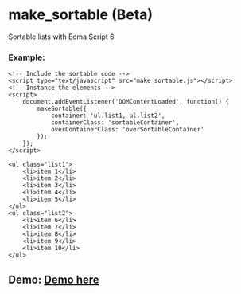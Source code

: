 # make_sortable (Beta)
Sortable lists with Ecma Script 6

### Example:
```
<!-- Include the sortable code -->
<script type="text/javascript" src="make_sortable.js"></script>
<!-- Instance the elements -->
<script>
	document.addEventListener('DOMContentLoaded', function() {
		makeSortable({
			container: 'ul.list1, ul.list2',
			containerClass: 'sortableContainer',
			overContainerClass: 'overSortableContainer'
		});
	});
</script>

<ul class="list1">
	<li>item 1</li>
	<li>item 2</li>
	<li>item 3</li>
	<li>item 4</li>
	<li>item 5</li>
</ul>
<ul class="list2">
	<li>item 6</li>
	<li>item 7</li>
	<li>item 8</li>
	<li>item 9</li>
	<li>item 10</li>
</ul>
```

## Demo: [Demo here](http://rodmind.com/demos/make_sortable/)

